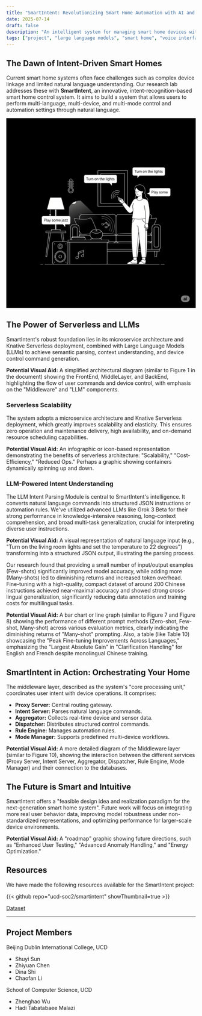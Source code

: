 ```yaml
---
title: "SmartIntent: Revolutionizing Smart Home Automation with AI and Serverless Design"
date: 2025-07-14
draft: false
description: "An intelligent system for managing smart home devices with voice commands and context-aware interactions."
tags: ["project", "large language models", "smart home", "voice interface"]
---
```


## The Dawn of Intent-Driven Smart Homes

Current smart home systems often face challenges such as complex device linkage and limited natural language understanding. Our research lab addresses these with **SmartIntent**, an innovative, intent-recognition-based smart home control system. It aims to build a system that allows users to perform multi-language, multi-device, and multi-mode control and automation settings through natural language.

![user interacting naturally (e.g., speaking) with a smart home environment](hero.png)

## The Power of Serverless and LLMs

SmartIntent's robust foundation lies in its microservice architecture and Knative Serverless deployment, combined with Large Language Models (LLMs) to achieve semantic parsing, context understanding, and device control command generation.

**Potential Visual Aid:** A simplified architectural diagram (similar to Figure 1 in the document) showing the FrontEnd, MiddleLayer, and BackEnd, highlighting the flow of user commands and device control, with emphasis on the "Middleware" and "LLM" components.

### Serverless Scalability

The system adopts a microservice architecture and Knative Serverless deployment, which greatly improves scalability and elasticity. This ensures zero operation and maintenance delivery, high availability, and on-demand resource scheduling capabilities.

**Potential Visual Aid:** An infographic or icon-based representation demonstrating the benefits of serverless architecture: "Scalability," "Cost-Efficiency," "Reduced Ops." Perhaps a graphic showing containers dynamically spinning up and down.

### LLM-Powered Intent Understanding

The LLM Intent Parsing Module is central to SmartIntent's intelligence. It converts natural language commands into structured JSON instructions or automation rules. We've utilized advanced LLMs like Grok 3 Beta for their strong performance in knowledge-intensive reasoning, long-context comprehension, and broad multi-task generalization, crucial for interpreting diverse user instructions.

**Potential Visual Aid:** A visual representation of natural language input (e.g., "Turn on the living room lights and set the temperature to 22 degrees") transforming into a structured JSON output, illustrating the parsing process.

Our research found that providing a small number of input/output examples (Few-shots) significantly improved model accuracy, while adding more (Many-shots) led to diminishing returns and increased token overhead. Fine-tuning with a high-quality, compact dataset of around 200 Chinese instructions achieved near-maximal accuracy and showed strong cross-lingual generalization, significantly reducing data annotation and training costs for multilingual tasks.

**Potential Visual Aid:** A bar chart or line graph (similar to Figure 7 and Figure 8) showing the performance of different prompt methods (Zero-shot, Few-shot, Many-shot) across various evaluation metrics, clearly indicating the diminishing returns of "Many-shot" prompting. Also, a table (like Table 10) showcasing the "Peak Fine-tuning Improvements Across Languages," emphasizing the "Largest Absolute Gain" in "Clarification Handling" for English and French despite monolingual Chinese training.

## SmartIntent in Action: Orchestrating Your Home

The middleware layer, described as the system's "core processing unit," coordinates user intent with device operations. It comprises:
* **Proxy Server:** Central routing gateway.
* **Intent Server:** Parses natural language commands.
* **Aggregator:** Collects real-time device and sensor data.
* **Dispatcher:** Distributes structured control commands.
* **Rule Engine:** Manages automation rules.
* **Mode Manager:** Supports predefined multi-device workflows.

**Potential Visual Aid:** A more detailed diagram of the Middleware layer (similar to Figure 10), showing the interaction between the different services (Proxy Server, Intent Server, Aggregator, Dispatcher, Rule Engine, Mode Manager) and their connection to the databases.

## The Future is Smart and Intuitive

SmartIntent offers a "feasible design idea and realization paradigm for the next-generation smart home system". Future work will focus on integrating more real user behavior data, improving model robustness under non-standardized representations, and optimizing performance for larger-scale device environments.

**Potential Visual Aid:** A "roadmap" graphic showing future directions, such as "Enhanced User Testing," "Advanced Anomaly Handling," and "Energy Optimization."

## Resources

We have made the following resources available for the SmartIntent project:

{{< github repo="ucd-soc2/smartintent" showThumbnail=true >}}

[Dataset](https://github.com/ucd-soc2/smartintent/tree/main/data)

-----
## Project Members

Beijing Dublin International College, UCD

* Shuyi Sun
* Zhiyuan Chen
* Dina Shi
* Chaofan Li

School of Computer Science, UCD

* Zhenghao Wu
* Hadi Tabatabaee Malazi